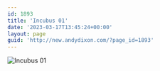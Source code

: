 ```yaml
---
id: 1893
title: 'Incubus 01'
date: '2023-03-17T13:45:24+00:00'
layout: page
guid: 'http://new.andydixon.com/?page_id=1893'
---
```


![Incubus 01](https://i0.wp.com/assets.g8x2.ldn.idrivee2-23.com/posters/Incubus%2001%200.jpg?w=1200&ssl=1 "Incubus 01")